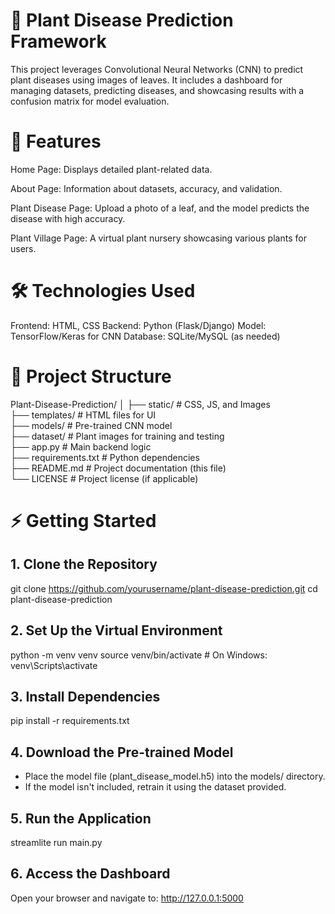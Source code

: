# 🌱 Plant Disease Prediction Framework
This project leverages Convolutional Neural Networks (CNN) to predict plant diseases using images of leaves. It includes a dashboard for managing datasets, predicting diseases, and showcasing results with a confusion matrix for model evaluation.

# 🚀 Features
Home Page:
Displays detailed plant-related data.

About Page:
Information about datasets, accuracy, and validation.

Plant Disease Page:
Upload a photo of a leaf, and the model predicts the disease with high accuracy.

Plant Village Page:
A virtual plant nursery showcasing various plants for users.

# 🛠️ Technologies Used
Frontend: HTML, CSS
Backend: Python (Flask/Django)
Model: TensorFlow/Keras for CNN
Database: SQLite/MySQL (as needed)

# 📂 Project Structure
Plant-Disease-Prediction/
│
├── static/                 # CSS, JS, and Images  
├── templates/              # HTML files for UI  
├── models/                 # Pre-trained CNN model  
├── dataset/                # Plant images for training and testing  
├── app.py                  # Main backend logic  
├── requirements.txt        # Python dependencies  
├── README.md               # Project documentation (this file)  
└── LICENSE                 # Project license (if applicable)  

# ⚡ Getting Started
## 1. Clone the Repository
git clone https://github.com/yourusername/plant-disease-prediction.git
cd plant-disease-prediction
## 2. Set Up the Virtual Environment
python -m venv venv
source venv/bin/activate    # On Windows: venv\Scripts\activate
## 3. Install Dependencies
pip install -r requirements.txt
## 4. Download the Pre-trained Model
 * Place the model file (plant_disease_model.h5) into the models/ directory.
 * If the model isn't included, retrain it using the dataset provided.

## 5. Run the Application
streamlite run main.py

## 6. Access the Dashboard
Open your browser and navigate to:
http://127.0.0.1:5000

   
